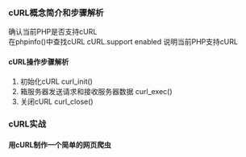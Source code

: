 ### cURL概念简介和步骤解析
确认当前PHP是否支持cURL  
在phpinfo()中查找cURL
cURL.support   enabled
说明当前PHP支持cURL

#### cURL操作步骤解析

1. 初始化cURL
curl_init()
2. 箱服务器发送请求和接收服务器数据
curl_exec()
3. 关闭cURL
curl_close()

### cURL实战
#### 用cURL制作一个简单的网页爬虫
